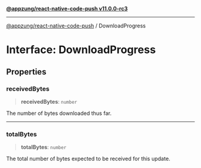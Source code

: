 [**@appzung/react-native-code-push v11.0.0-rc3**](../README.md)

---

[@appzung/react-native-code-push](../README.md) / DownloadProgress

# Interface: DownloadProgress

## Properties

### receivedBytes

> **receivedBytes**: `number`

The number of bytes downloaded thus far.

---

### totalBytes

> **totalBytes**: `number`

The total number of bytes expected to be received for this update.
